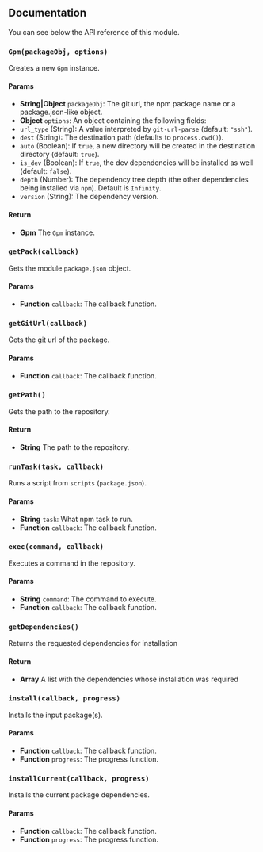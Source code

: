 ## Documentation
You can see below the API reference of this module.

### `Gpm(packageObj, options)`
Creates a new `Gpm` instance.

#### Params
- **String|Object** `packageObj`: The git url, the npm package name or a package.json-like object.
- **Object** `options`: An object containing the following fields:
 - `url_type` (String): A value interpreted by `git-url-parse` (default: `"ssh"`).
 - `dest` (String): The destination path (defaults to `process.cwd()`).
 - `auto` (Boolean): If `true`, a new directory will be created in the destination directory (default: `true`).
 - `is_dev` (Boolean): If `true`, the dev dependencies will be installed as well (default: `false`).
 - `depth` (Number): The dependency tree depth (the other dependencies being installed via `npm`). Default is `Infinity`.
 - `version` (String): The dependency version.

#### Return
- **Gpm** The `Gpm` instance.

### `getPack(callback)`
Gets the module `package.json` object.

#### Params
- **Function** `callback`: The callback function.

### `getGitUrl(callback)`
Gets the git url of the package.

#### Params
- **Function** `callback`: The callback function.

### `getPath()`
Gets the path to the repository.

#### Return
- **String** The path to the repository.

### `runTask(task, callback)`
Runs a script from `scripts` (`package.json`).

#### Params
- **String** `task`: What npm task to run.
- **Function** `callback`: The callback function.

### `exec(command, callback)`
Executes a command in the repository.

#### Params
- **String** `command`: The command to execute.
- **Function** `callback`: The callback function.

### `getDependencies()`
Returns the requested dependencies for installation

#### Return
- **Array** A list with the dependencies whose installation was required

### `install(callback, progress)`
Installs the input package(s).

#### Params
- **Function** `callback`: The callback function.
- **Function** `progress`: The progress function.

### `installCurrent(callback, progress)`
Installs the current package dependencies.

#### Params
- **Function** `callback`: The callback function.
- **Function** `progress`: The progress function.

